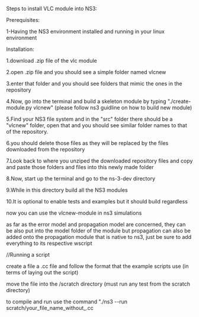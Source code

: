 Steps to install VLC module into NS3:

Prerequisites:

1-Having the NS3 environment installed and running in your linux environment

Installation:

1.download .zip file of the vlc module

2.open .zip file and you should see a simple folder named vlcnew

3.enter that folder and you should see folders that mimic the ones in the repository

4.Now, go into the terminal and build a skeleton module by typing "./create-module.py vlcnew" (please follow ns3 guidline on how to build new module)

5.Find your NS3 file system and in the "src" folder there should be a "vlcnew" folder, open that and you should see similar folder names to that of the repository.

6.you should delete those files as they will be replaced by the files downloaded from the repository

7.Look back to where you unziped the downloaded repository files and copy and paste those folders and files into this newly made folder

8.Now, start up the terminal and go to the ns-3-dev directory

9.While in this directory build all the NS3 modules

10.It is optional to enable tests and examples but it should build regardless 

now you can use the vlcnew-module in ns3 simulations

as far as the error model and propagation model are concerned, they can be also put into the model folder of the module but propagation can also be added onto the propagation module that is native to ns3, just be sure to add everything to its respective wscript

//Running a script

create a file a .cc file and follow the format that the example scripts use (in terms of laying out the script)

move the file into the /scratch directory (must run any test from the scratch directory)

to compile and run use the command "./ns3 --run scratch/your_file_name_without_.cc
